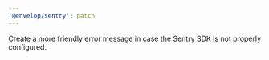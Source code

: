```yaml
---
'@envelop/sentry': patch
---
```


Create a more friendly error message in case the Sentry SDK is not properly configured.
